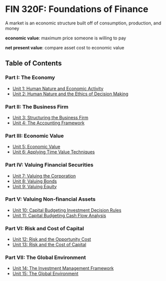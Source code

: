 # FIN 320F: Foundations of Finance
A market is an economic structure built off of consumption, production, and money

**economic value**: maximum price someone is willing to pay

**net present value**: compare asset cost to economic value

## Table of Contents

### Part I: The Economy
- [Unit 1: Human Nature and Economic Activity]()
- [Unit 2: Human Nature and the Ethics of Decision Making]()

### Part II: The Business Firm
- [Unit 3: Structuring the Business Firm]()
- [Unit 4: The Accounting Framework]()

### Part III: Economic Value
- [Unit 5: Economic Value]()
- [Unit 6: Applying Time Value Techniques]()

### Part IV: Valuing Financial Securities
- [Unit 7: Valuing the Corporation]()
- [Unit 8: Valuing Bonds]()
- [Unit 9: Valuing Equity]()

### Part V: Valuing Non-financial Assets
- [Unit 10: Capital Budgeting Investment Decision Rules]()
- [Unit 11: Capital Budgeting Cash Flow Analysis]()

### Part VI: Risk and Cost of Capital
- [Unit 12: Risk and the Opportunity Cost]()
- [Unit 13: Risk and the Cost of Capital]()

### Part VII: The Global Environment
- [Unit 14: The Investment Management Framework]()
- [Unit 15: The Global Environment]()
